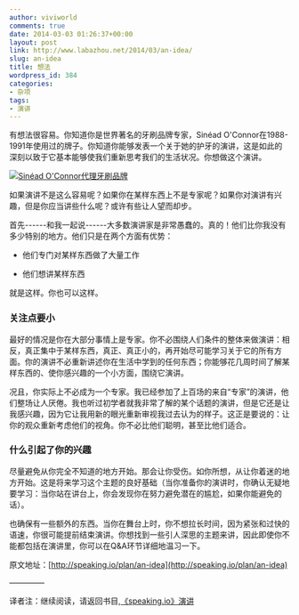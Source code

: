```yaml
---
author: viviworld
comments: true
date: 2014-03-03 01:26:37+00:00
layout: post
link: http://www.labazhou.net/2014/03/an-idea/
slug: an-idea
title: 想法
wordpress_id: 384
categories:
- 杂项
tags:
- 演讲
---
```


有想法很容易。你知道你是世界著名的牙刷品牌专家，Sinéad O'Connor在1988-1991年使用过的牌子。你知道你能够发表一个关于她的护牙的演讲，这是如此的深刻以致于它基本能够使我们重新思考我们的生活状况。你想做这个演讲。

[![Sinéad O'Connor代理牙刷品牌](http://www.labazhou.net/wp-content/uploads/2014/03/sineado-teeth-1024x283.jpg)](http://www.labazhou.net/wp-content/uploads/2014/03/sineado-teeth.jpg)

如果演讲不是这么容易呢？如果你在某样东西上不是专家呢？如果你对演讲有兴趣，但是你应当讲些什么呢？或许有些让人望而却步。

首先------和我一起说------大多数演讲家是非常愚蠢的。真的！他们比你我没有多少特别的地方。他们只是在两个方面有优势：



	
  * 他们专门对某样东西做了大量工作

	
  * 他们想讲某样东西


就是这样。你也可以这样。


### 关注点要小


最好的情况是你在大部分事情上是专家。你不必围绕人们条件的整体来做演讲：相反，真正集中于某样东西，真正、真正小的，再开始尽可能学习关于它的所有方面。你的演讲不必重新讲述你在生活中学到的任何东西；你能够花几周时间了解某样东西的、使你感兴趣的一个小方面，围绕它演讲。

况且，你实际上不必成为一个专家。我已经参加了上百场的来自“专家”的演讲，他们整场让人厌倦。我也听过初学者就我非常了解的某个话题的演讲，但是它还是让我感兴趣，因为它让我用新的眼光重新审视我过去认为的样子。这正是要说的：让你的观众重新考虑他们的视角。你不必比他们聪明，甚至比他们适合。


### 什么引起了你的兴趣


尽量避免从你完全不知道的地方开始。那会让你受伤。如你所想，从让你着迷的地方开始。这是将来学习这个主题的良好基础（当你准备你的演讲时，你确认无疑地要学习：当你站在讲台上，你会发现你在努力避免潜在的尴尬，如果你能避免的话）。

也确保有一些额外的东西。当你在舞台上时，你不想拉长时间，因为紧张和过快的语速，你很可能提前结束演讲。你想找到一些引人深思的主题来讲，因此即使你不能都包括在演讲里，你可以在Q&A环节详细地温习一下。

原文地址：[http://speaking.io/plan/an-idea](http://speaking.io/plan/an-idea)

————–

译者注：继续阅读，请返回书目,[《speaking.io》演讲](http://www.labazhou.net/books/#speaking)
